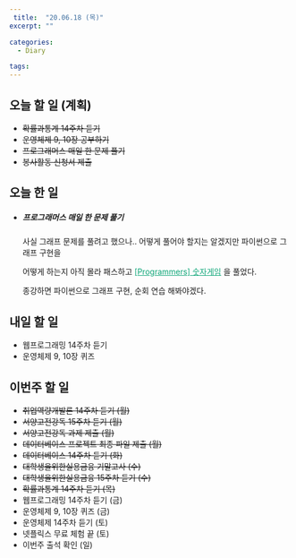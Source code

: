 ```yaml
---
 title:  "20.06.18 (목)"
excerpt: ""

categories:
  - Diary

tags:
---
```


## 오늘 할 일 (계획)

- ~~확률과통계 14주차 듣기~~
- ~~운영체제 9, 10장 공부하기~~
- ~~프로그래머스 매일 한 문제 풀기~~
- ~~봉사활동 신청서 제출~~

## 오늘 한 일

- ##### 프로그래머스 매일 한 문제 풀기

  사실 그래프 문제를 풀려고 했으나.. 어떻게 풀어야 할지는 알겠지만 파이썬으로 그래프 구현을
  
  어떻게 하는지 아직 몰라 패스하고 <a href="https://nam-ki-bok.github.io/quiz/Quiz_NumGame/" style="color:#0FA678">[Programmers] 숫자게임</a> 을 풀었다.
  
  종강하면 파이썬으로 그래프 구현, 순회 연습 해봐야겠다.

## 내일 할 일

- 웹프로그래밍 14주차 듣기
- 운영체제 9, 10장 퀴즈

## 이번주 할 일

- ~~취업역량개발론 14주차 듣기 (월)~~
- ~~서양고전강독 15주차 듣기 (월)~~
- ~~서양고전강독 과제 제출 (월)~~
- ~~데이터베이스 프로젝트 최종 파일 제출 (월)~~
- ~~데이터베이스 14주차 듣기 (화)~~
- ~~대학생을위한실용금융 기말고사 (수)~~
- ~~대학생을위한실용금융 15주차 듣기 (수)~~
- ~~확률과통계 14주차 듣기 (목)~~
- 웹프로그래밍 14주차 듣기 (금)
- 운영체제 9, 10장 퀴즈 (금)
- 운영체제 14주차 듣기 (토)
- 넷플릭스 무료 체험 끝 (토)
- 이번주 출석 확인 (일)
